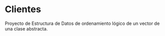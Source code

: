 # Clientes
Proyecto de Estructura de Datos de ordenamiento lógico de un vector de una clase abstracta.
